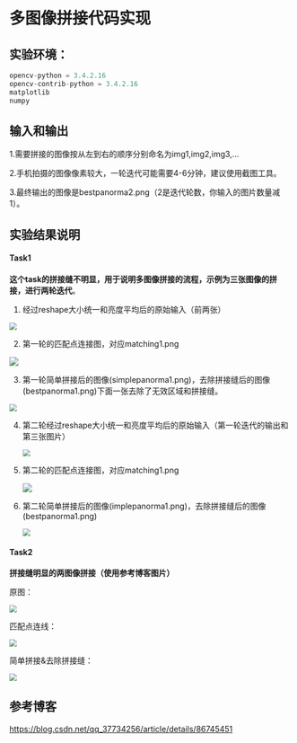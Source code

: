 # 多图像拼接代码实现

## 实验环境：

```python
opencv-python = 3.4.2.16
opencv-contrib-python = 3.4.2.16
matplotlib
numpy
```

## 输入和输出

1.需要拼接的图像按从左到右的顺序分别命名为img1,img2,img3,...

2.手机拍摄的图像像素较大，一轮迭代可能需要4-6分钟，建议使用截图工具。

3.最终输出的图像是bestpanorma2.png（2是迭代轮数，你输入的图片数量减1）。

## 实验结果说明

#### Task1

**这个task的拼接缝不明显，用于说明多图像拼接的流程，示例为三张图像的拼接，进行两轮迭代**。

1. 经过reshape大小统一和亮度平均后的原始输入（前两张）

<img src="/images/imgsOFreadme/p1.png" style="zoom: 80%;" />

2. 第一轮的匹配点连接图，对应matching1.png

![](/images/imgsOFreadme/p2.png)

3. 第一轮简单拼接后的图像(simplepanorma1.png)，去除拼接缝后的图像(bestpanorma1.png)下面一张去除了无效区域和拼接缝。

<img src="/images/imgsOFreadme/p3.png" style="zoom:80%;" />

4. 第二轮经过reshape大小统一和亮度平均后的原始输入（第一轮迭代的输出和第三张图片）

   <img src="/images/imgsOFreadme/p4.png" style="zoom:80%;" />

5. 第二轮的匹配点连接图，对应matching1.png

   ![](/images/imgsOFreadme/p5.png)

6. 第二轮简单拼接后的图像(implepanorma1.png)，去除拼接缝后的图像(bestpanorma1.png)

   <img src="/images/imgsOFreadme/p6.png" style="zoom:80%;" />

#### Task2

**拼接缝明显的两图像拼接（使用参考博客图片）**

原图：

<img src="/images/imgsOFreadme/p7.png" style="zoom:80%;" />

匹配点连线：

<img src="/images/imgsOFreadme/p8.png" style="zoom:80%;" />

简单拼接&去除拼接缝：

<img src="/images/imgsOFreadme/p9.png" style="zoom:80%;" />

## 参考博客

https://blog.csdn.net/qq_37734256/article/details/86745451